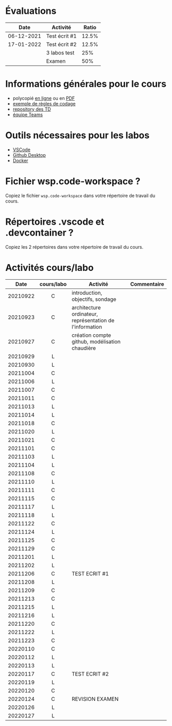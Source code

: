 # Évaluations

| Date | Activité | Ratio |
|---|---|---|
| 06-12-2021 | Test écrit #1 | 12.5% |
| 17-01-2022 | Test écrit #2 | 12.5% |
|   | 3 labos test | 25% |
|   | Examen | 50% |

# Informations générales pour le cours

- polycopié [en ligne](https://heig-tin-info.github.io/handout/) ou en [PDF](https://github.com/heig-tin-info/handout/releases/download/v0.2.7/handout.pdf)
- [exemple de règles de codage](https://google.github.io/styleguide/cppguide.html)
- [repository des TD](https://github.com/Info1-TIN-A-2021-2022/TD)
- [équipe Teams](https://teams.microsoft.com/l/channel/19%3aeaQDpmWxTq1wLb0iXlBvK1pNr36UCa59DD8GWCc_fjk1%40thread.tacv2/G%25C3%25A9n%25C3%25A9ral?groupId=e46f982f-f491-4434-9182-0fa0ec435c46&tenantId=a372f724-c0b2-4ea0-abfb-0eb8c6f84e40)


# Outils nécessaires pour les labos

- [VSCode](https://code.visualstudio.com/download)
- [Github Desktop](https://desktop.github.com/)
- [Docker](https://www.docker.com/products/docker-desktop)

# Fichier wsp.code-workspace ?

Copiez le fichier `wsp.code-workspace` dans votre répertoire de travail du cours.

# Répertoires .vscode et .devcontainer ?

Copiez les 2 répertoires dans votre répertoire de travail du cours.

# Activités cours/labo
| Date | cours/labo | Activité | Commentaire |
|---|:---:|---|---|
|20210922|C| introduction, objectifs, sondage ||
|20210923|C| architecture ordinateur, représentation de l'information ||
|20210927|C| création compte github, modélisation chaudière ||
|20210929|L|||
|20210930|L|||
|20211004|C|||
|20211006|L|||
|20211007|C|||
|20211011|C|||
|20211013|L|||
|20211014|L|||
|20211018|C|||
|20211020|L|||
|20211021|C|||
|20211101|C|||
|20211103|L|||
|20211104|L|||
|20211108|C|||
|20211110|L|||
|20211111|C|||
|20211115|C|||
|20211117|L|||
|20211118|L|||
|20211122|C|||
|20211124|L|||
|20211125|C|||
|20211129|C|||
|20211201|L|||
|20211202|L|||
|20211206|C|TEST ECRIT #1||
|20211208|L|||
|20211209|C|||
|20211213|C|||
|20211215|L|||
|20211216|L|||
|20211220|C|||
|20211222|L|||
|20211223|C|||
|20220110|C|||
|20220112|L|||
|20220113|L|||
|20220117|C|TEST ECRIT #2||
|20220119|L|||
|20220120|C|||
|20220124|C|REVISION EXAMEN||
|20220126|L|||
|20220127|L|||
